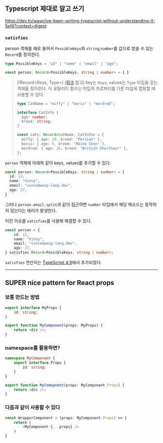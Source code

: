 ## Typescript 제대로 알고 쓰기
https://dev.to/wasp/ive-been-writing-typescript-without-understanding-it-5ef4?context=digest

### `satisfies`
person 객체를 예로 들어서 `PossibleKeys`와 `string`,`number`를 값으로 받을 수 있는 `Record`를 정의한다.
```typescript
type PossibleKeys = "id" | "name" | "email" | "age";

const person: Record<PossibleKeys, string | number> = { }
```

> [!Record<Keys, Type>]
> ([링크](https://www.typescriptlang.org/docs/handbook/utility-types.html#recordkeys-type) 참고)
> key는 `Keys`, values는 `Type` 타입을 갖는 객체를 정의한다.
> 이 유틸리티 함수는 타입의 프로퍼티를 다른 타입에 맵핑할 때 사용할 수 있다.
> 
> ```typescript
> type CatName = "miffy" | "boris" | "mordred";
> 
> interface CatInfo {
> 	age: number;
> 	breed: string;
> }
> 
> const cats: Record<CatName, CatInfo> = {
> 	miffy: { age: 10, breed: "Persian" },
> 	boris: { age: 5, breed: "Maine Coon" },
> 	mordred: { age: 16, breed: "British Shorthair" },
> };
> ```

`person` 객체에 아래와 같이 keys, values를 추가할 수 있다.
```typescript
const person: Record<PossibleKeys, string | number> = {
  id: 12,
  name: "Vinny",
  email: "vince@wasp-lang.dev",
  age: 37,
} 
```

그러나 `person.email.split`과 같이 접근하면 `number` 타입에서 해당 메소드는 동작하지 않는다는 에러가 발생한다.

이런 이슈를 `satisfies`를 사용해 해결할 수 있다.
```typescript
const person = {
	id: 12,
	name: "Vinny",
	email: "vince@wasp-lang.dev",
	age: 37,
} satisfies Record<PossibleKeys, string | number>;
```

`satisfies` 연산자는 [TypeScript 4.9](https://www.typescriptlang.org/docs/handbook/release-notes/typescript-4-9.html#the-satisfies-operator)에서 추가되었다.

---

## SUPER nice pattern for React props
### 보통 만드는 방법
```typescript
export interface MyProps {
	id: string;
}

export function MyComponent(props: MyProps) {
	return <div />;
}
```

### namespace를 활용하면?
```typescript
namespace MyComponent {
	export interface Props {
		id: string;
	}
}

export function MyComopnent(props: MyComponent.Props) {
	return <div />;
}
```

### 다음과 같이 사용할 수 있다
```typescript
const WrapperComponent = (props: MyComponent.Props) => {
	return (
		<MyComponent {...props} />
	)
}
```